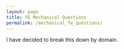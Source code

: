 ```yaml
---
layout: page
title: FE Mechanical Questions
permalink: /mechanical_fe_questions/
---
```


I have decided to break this down by domain.
